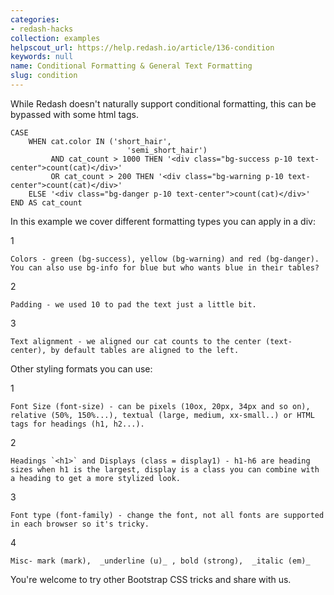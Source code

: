 ```yaml
---
categories:
- redash-hacks
collection: examples
helpscout_url: https://help.redash.io/article/136-condition
keywords: null
name: Conditional Formatting & General Text Formatting
slug: condition
---
```

While Redash doesn't naturally support conditional formatting, this can be
bypassed with some html tags.

    
    
    CASE
        WHEN cat.color IN ('short_hair',
                              'semi_short_hair')
             AND cat_count > 1000 THEN '<div class="bg-success p-10 text-center">count(cat)</div>'
             OR cat_count > 200 THEN '<div class="bg-warning p-10 text-center">count(cat)</div>'
        ELSE '<div class="bg-danger p-10 text-center">count(cat)</div>'
    END AS cat_count
    

In this example we cover different formatting types you can apply in a div:

1

    Colors - green (bg-success), yellow (bg-warning) and red (bg-danger). You can also use bg-info for blue but who wants blue in their tables? 
2

    Padding - we used 10 to pad the text just a little bit. 
3

    Text alignment - we aligned our cat counts to the center (text-center), by default tables are aligned to the left.

Other styling formats you can use:

1

    Font Size (font-size) - can be pixels (10ox, 20px, 34px and so on), relative (50%, 150%...), textual (large, medium, xx-small..) or HTML tags for headings (h1, h2...). 
2

    Headings `<h1>` and Displays (class = display1) - h1-h6 are heading sizes when h1 is the largest, display is a class you can combine with a heading to get a more stylized look. 
3

    Font type (font-family) - change the font, not all fonts are supported in each browser so it's tricky. 
4

    Misc- mark (mark),  _underline (u)_ , bold (strong),  _italic (em)_

You're welcome to try other Bootstrap CSS tricks and share with us.

